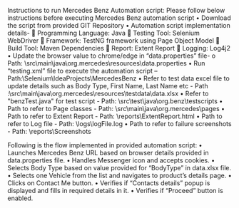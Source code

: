 Instructions to run Mercedes Benz Automation script:
Please follow below instructions before executing Mercedes Benz automation script
•	Download the script from provided GIT Repository
•	Automation script implementation details-
			Programming Language: Java 
			Testing Tool: Selenium WebDriver
			Framework: TestNG framework using Page Object Model
			Build Tool: Maven Dependencies
			Report: Extent Report
			Logging: Log4j2
•	Update the browser value to chrome/edge in “data.properties” file- 
		o	Path: \src\main\java\org.mercedes\resources\data.properties
•	Run “testing.xml” file to execute the automation script – Path:\Selenium\IdeaProjects\MercedesBenz
•	Refer to test data excel file to update details such as Body Type, First Name, Last Name etc - Path :\src\main\java\org.mercedes\resources\testdata\data.xlsx
•	Refer to "benzTest.java" for test script - Path: \src\test\java\org.benz\testscripts
•	Path to refer to Page classes - Path: \src\main\java\org.mercedes\pages
•	Path to refer to Extent Report - Path: \reports\ExtentReport.html
•	Path to refer to Log file - Path: \logs\logFile.log
•	Path to refer to failure screenshots - Path: \reports\Screenshots

Following is the flow implemented in provided automation script:
•	Launches Mercedes Benz URL based on browser details provided in data.properties file.
•	Handles Messenger icon and accepts cookies.
•	Selects Body Type based on value provided for “BodyType” in data.xlsx file.
•	Selects one Vehicle from the list and navigates to product’s details page.
•	Clicks on Contact Me button.
•	Verifies if “Contacts details” popup is displayed and fills in required details in it.
•	Verifies if “Proceed” button is enabled.
